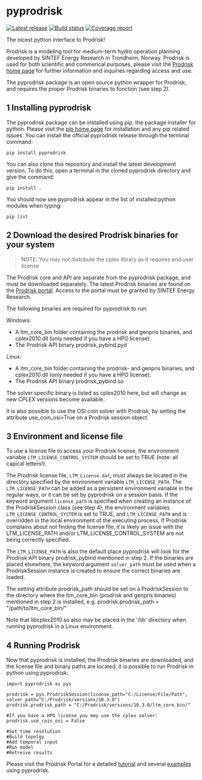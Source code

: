 # pyprodrisk

[![Latest release](https://gitlab.sintef.no/energy/prodrisk/pyprodrisk/-/badges/release.svg)](https://gitlab.sintef.no/energy/prodrisk/pyprodrisk/-/releases)
[![Build status](https://gitlab.sintef.no/energy/prodrisk/pyprodrisk/badges/main/pipeline.svg?key_text=main)](https://gitlab.sintef.no/energy/prodrisk/pyprodrisk/-/commits/main)
[![Coverage report](https://gitlab.sintef.no/energy/prodrisk/pyprodrisk/badges/main/coverage.svg)](https://gitlab.sintef.no/energy/prodrisk/pyprodrisk/-/commits/main)


The nicest python interface to Prodrisk!

Prodrisk is a modeling tool for medium-term hydro operation planning developed by SINTEF Energy Research in Trondheim, Norway. Prodrisk is used for both scientific and commerical purposes, please visit the [Prodrisk home page](https://www.sintef.no/en/software/prodrisk/) for further information and inquiries regarding access and use.

The pyprodrisk package is an open source python wrapper for Prodrisk, and requires the proper Prodrisk binaries to function (see step 2).

## 1 Installing pyprodrisk
The pyprodrisk package can be installed using pip, the package installer for python. Please visit the [pip home page](https://pip.pypa.io/en/stable/) for installation and any pip related issues. You can install the official pyprodrisk release through the terminal command:

`pip install pyprodrisk`

You can also clone this repository and install the latest development version. To do this, open a terminal in the cloned pyprodrisk directory and give the command:

`pip install .`

You should now see pyprodrisk appear in the list of installed python modules when typing:

`pip list`

## 2 Download the desired Prodrisk binaries for your system 

> NOTE: You may not distribute the cplex library as it requires end user license

The Prodrisk core and API are separate from the pyprodrisk package, and must be downloaded separately. The latest Prodrisk binaries are found on the [Prodrisk portal](https://prodrisk.sintef.energy/files/). Access to the portal must be granted by SINTEF Energy Research.

The following binaries are required for pyprodrisk to run:

Windows:
- A ltm_core_bin folder containing the prodrisk and genpris binaries, and cplex2010.dll (only needed if you have a HPO license).
- The Prodrisk API binary prodrisk_pybind.pyd

Linux:
- A ltm_core_bin folder containing the prodrisk- and genpris binaries, and cplex2010.dll (only needed if you have a HPO license).
- The Prodrisk API binary prodrisk_pybind.so

The solver specific binary is listed as cplex2010 here, but will change as new CPLEX versions become available.

It is also possible to use the OSI coin solver with Prodrisk, by setting the attribute use_coin_osi=True on a Prodrisk session object. 

## 3 Environment and license file

To use a license file to access your Prodrisk license, the environment variable `LTM_LICENSE_CONTROL_SYSTEM` should be set to TRUE (note: all capical letters!).

The Prodrisk license file, `LTM_License.dat`, must always be located in the directory specified by the environment variable `LTM_LICENSE_PATH`. 
The `LTM_LICENSE_PATH` can be added as a persistent environment variable in the regular ways, or it can be set by pyprodrisk on a session basis. 
If the keyword argument `license_path` is specified when creating an instance of the ProdriskSession class (see step 4), the environment variables 
`LTM_LICENSE_CONTROL_SYSTEM` is set to TRUE, and `LTM_LICENSE_PATH` and is overridden in the local environment of the executing process. 
If Prodrisk complains about not finding the license file, it is likely an issue with the LTM_LICENSE_PATH and/or LTM_LICENSE_CONTROL_SYSTEM are not being correctly specified.

The `LTM_LICENSE_PATH` is also the default place pyprodrisk will look for the Prodrisk API binary prodrisk_pybind mentioned in step 2. 
If the binaries are placed elsewhere, the keyword argument `solver_path` must be used when a ProdriskSession instance is created to ensure the correct binaries are loaded. 

The setting attribute prodrisk_path should be set on a ProdriskSession to the directory where the ltm_core_bin (prodrisk and genpris binaries) mentioned in step 2 is installed, e.g. prodrisk.prodrisk_path = "/path/to/ltm_core_bin/"

Note that libcplex2010.so also may be placed in the '/lib' directory when running pyprodrisk in a Linux environment.

## 4 Running Prodrisk

Now that pyprodrisk is installed, the Prodrisk binaries are downloaded, and the license file and binary paths are located, it is possible to run Prodrisk in python using pyprodrisk:

    import pyprodrisk as pys
    
    prodrisk = pys.ProdriskSession(license_path="C:/License/File/Path", solver_path="C:/Prodrisk/versions/10.3.0")
    prodrisk.prodrisk_path = "C:/Prodrisk/versions/10.3.0/ltm_core_bin/"
    
    #If you have a HPO license you may use the cplex solver:
    prodrisk.use_coin_osi = False
	
    #Set time resolution
    #Build topolgy
    #Add temporal input
    #Run model
    #Retreive results

Please visit the Prodrisk Portal for a detailed [tutorial](https://prodrisk.sintef.energy/documentation/tutorials/pyprodrisk/) and several [examples](https://prodrisk.sintef.energy/documentation/examples/) using pyprodrisk.
